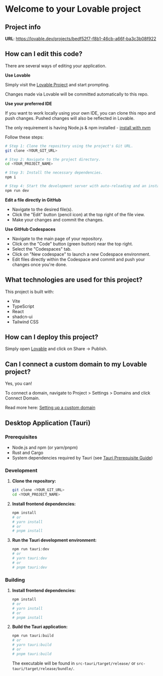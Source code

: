 # Welcome to your Lovable project

## Project info

**URL**: https://lovable.dev/projects/bedf52f7-f8b1-46cb-a66f-ba3c3b08f922

## How can I edit this code?

There are several ways of editing your application.

**Use Lovable**

Simply visit the [Lovable Project](https://lovable.dev/projects/bedf52f7-f8b1-46cb-a66f-ba3c3b08f922) and start prompting.

Changes made via Lovable will be committed automatically to this repo.

**Use your preferred IDE**

If you want to work locally using your own IDE, you can clone this repo and push changes. Pushed changes will also be reflected in Lovable.

The only requirement is having Node.js & npm installed - [install with nvm](https://github.com/nvm-sh/nvm#installing-and-updating)

Follow these steps:

```sh
# Step 1: Clone the repository using the project's Git URL.
git clone <YOUR_GIT_URL>

# Step 2: Navigate to the project directory.
cd <YOUR_PROJECT_NAME>

# Step 3: Install the necessary dependencies.
npm i

# Step 4: Start the development server with auto-reloading and an instant preview.
npm run dev
```

**Edit a file directly in GitHub**

- Navigate to the desired file(s).
- Click the "Edit" button (pencil icon) at the top right of the file view.
- Make your changes and commit the changes.

**Use GitHub Codespaces**

- Navigate to the main page of your repository.
- Click on the "Code" button (green button) near the top right.
- Select the "Codespaces" tab.
- Click on "New codespace" to launch a new Codespace environment.
- Edit files directly within the Codespace and commit and push your changes once you're done.

## What technologies are used for this project?

This project is built with:

- Vite
- TypeScript
- React
- shadcn-ui
- Tailwind CSS

## How can I deploy this project?

Simply open [Lovable](https://lovable.dev/projects/bedf52f7-f8b1-46cb-a66f-ba3c3b08f922) and click on Share -> Publish.

## Can I connect a custom domain to my Lovable project?

Yes, you can!

To connect a domain, navigate to Project > Settings > Domains and click Connect Domain.

Read more here: [Setting up a custom domain](https://docs.lovable.dev/tips-tricks/custom-domain#step-by-step-guide)

## Desktop Application (Tauri)

### Prerequisites

- Node.js and npm (or yarn/pnpm)
- Rust and Cargo
- System dependencies required by Tauri (see [Tauri Prerequisite Guide](https://tauri.app/v1/guides/getting-started/prerequisites))

### Development

1. **Clone the repository:**
   ```sh
   git clone <YOUR_GIT_URL>
   cd <YOUR_PROJECT_NAME>
   ```
2. **Install frontend dependencies:**
   ```sh
   npm install
   # or
   # yarn install
   # or
   # pnpm install
   ```
3. **Run the Tauri development environment:**
   ```sh
   npm run tauri:dev
   # or
   # yarn tauri:dev
   # or
   # pnpm tauri:dev
   ```

### Building

1. **Install frontend dependencies:**
   ```sh
   npm install
   # or
   # yarn install
   # or
   # pnpm install
   ```
2. **Build the Tauri application:**
   ```sh
   npm run tauri:build
   # or
   # yarn tauri:build
   # or
   # pnpm tauri:build
   ```
   The executable will be found in `src-tauri/target/release/` or `src-tauri/target/release/bundle/`.
